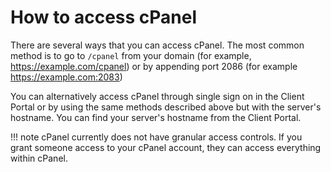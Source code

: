 # How to access cPanel

There are several ways that you can access cPanel. The most common method is to go to `/cpanel` from your domain (for example, https://example.com/cpanel) or by appending port 2086 (for example https://example.com:2083) 

You can alternatively access cPanel through single sign on in the Client Portal or by using the same methods described above but with the server's hostname. You can find your server's hostname from the Client Portal.

!!! note
    cPanel currently does not have granular access controls. If you grant someone access to your cPanel account, they can access everything within cPanel.

